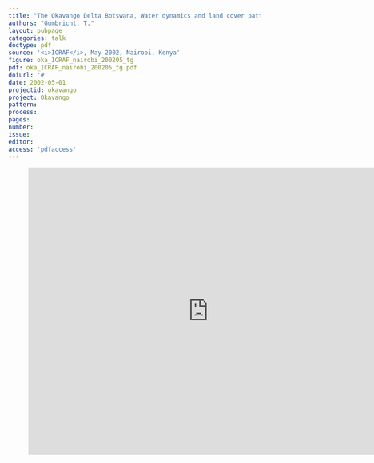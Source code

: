 ```yaml
---
title: "The Okavango Delta Botswana, Water dynamics and land cover patterns"
authors: "Gumbricht, T."
layout: pubpage
categories: talk
doctype: pdf
source: '<i>ICRAF</i>, May 2002, Nairobi, Kenya'
figure: oka_ICRAF_nairobi_200205_tg
pdf: oka_ICRAF_nairobi_200205_tg.pdf
doiurl: '#'
date: 2002-05-01
projectid: okavango
project: Okavango
pattern:
process:
pages:
number:
issue:
editor:
access: 'pdfaccess'
---
```

<figure>
<iframe src="http://docs.google.com/gview?url={{ site.commonurl }}/pdf/{{ page.pdf }}&embedded=true"
style="width:720px; height:576px;" frameborder="0"></iframe>
</figure>
